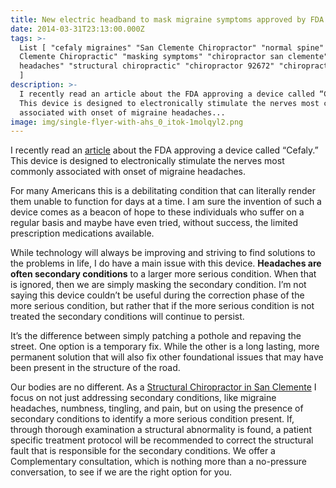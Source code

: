 ```yaml
---
title: New electric headband to mask migraine symptoms approved by FDA
date: 2014-03-31T23:13:00.000Z
tags: >-
  List [ "cefaly migraines" "San Clemente Chiropractor" "normal spine" "San
  Clemente Chiropractic" "masking symptoms" "chiropractor san clemente" migraine
  headaches" "structural chiropractic" "chiropractor 92672" "chiropractor 92673"
  ]
description: >-
  I recently read an article about the FDA approving a device called “Cefaly.”
  This device is designed to electronically stimulate the nerves most commonly
  associated with onset of migraine headaches...
image: img/single-flyer-with-ahs_0_itok-1molqyl2.png
---
```

I recently read an [article](http://www.activebeat.com/health-news/fda-approves-electric-headband-that-treats-migraines/ "cefaly") about the FDA approving a device called “Cefaly.” This device is designed to electronically stimulate the nerves most commonly associated with onset of migraine headaches.

For many Americans this is a debilitating condition that can literally render them unable to function for days at a time. I am sure the invention of such a device comes as a beacon of hope to these individuals who suffer on a regular basis and maybe have even tried, without success, the limited prescription medications available.

While technology will always be improving and striving to find solutions to the problems in life, I do have a main issue with this device. **Headaches are often secondary conditions** to a larger more serious condition. When that is ignored, then we are simply masking the secondary condition. I’m not saying this device couldn’t be useful during the correction phase of the more serious condition, but rather that if the more serious condition is not treated the secondary conditions will continue to persist.

It’s the difference between simply patching a pothole and repaving the street. One option is a temporary fix. While the other is a long lasting, more permanent solution that will also fix other foundational issues that may have been present in the structure of the road.

Our bodies are no different. As a[](<>) [Structural Chiropractor in San Clemente](../index.html "Structural Chiropractor in San Clemente") I focus on not just addressing secondary conditions, like migraine headaches, numbness, tingling, and pain, but on using the presence of secondary conditions to identify a more serious condition present. If, through thorough examination a structural abnormality is found, a patient specific treatment protocol will be recommended to correct the structural fault that is responsible for the secondary conditions. We offer a Complementary consultation, which is nothing more than a no-pressure conversation, to see if we are the right option for you.
